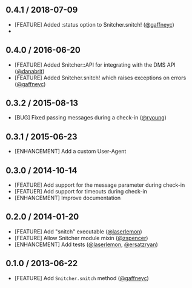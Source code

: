 ## 0.4.1 / 2018-07-09
* [FEATURE] Added :status option to Snitcher.snitch! ([@gaffneyc](https://github.com/gaffneyc))
*
## 0.4.0 / 2016-06-20
* [FEATURE] Added Snitcher::API for integrating with the DMS API ([@danabrit](https://github.com/danabrit))
* [FEATURE] Added Snitcher.snitch! which raises exceptions on errors ([@gaffneyc](https://github.com/gaffneyc))

## 0.3.2 / 2015-08-13
* [BUG] Fixed passing messages during a check-in ([@ryoung](https://github.com/ryoung))

## 0.3.1 / 2015-06-23
* [ENHANCEMENT] Add a custom User-Agent

## 0.3.0 / 2014-10-14

* [FEATURE] Add support for the message parameter during check-in
* [FEATUER] Add support for timeouts during check-in
* [ENHANCEMENT] Improve documentation

## 0.2.0 / 2014-01-20

* [FEATURE] Add "snitch" executable ([@laserlemon](https://github.com/laserlemon))
* [FEATURE] Allow Snitcher module mixin ([@zspencer](https://github.com/zspencer))
* [ENHANCEMENT] Add tests ([@laserlemon](https://github.com/laserlemon), [@ersatzryan](https://github.com/ersatzryan))

## 0.1.0 / 2013-06-22

* [FEATURE] Add `Snitcher.snitch` method ([@gaffneyc](https://github.com/gaffneyc))
